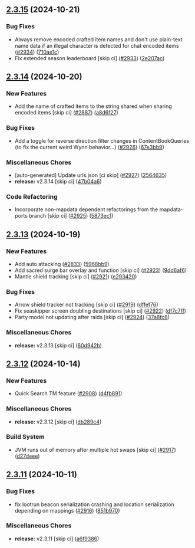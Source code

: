 ## [2.3.15](https://github.com/Wynntils/Wynntils/compare/v2.3.14...v2.3.15) (2024-10-21)


### Bug Fixes

* Always remove encoded crafted item names and don't use plain-text name data if an illegal character is detected for chat encoded items ([#2934](https://github.com/Wynntils/Wynntils/issues/2934)) ([710ae1c](https://github.com/Wynntils/Wynntils/commit/710ae1c1b6edc58376c6cf4dcf5b96d7ea6b4f70))
* Fix extended season leaderboard [skip ci] ([#2933](https://github.com/Wynntils/Wynntils/issues/2933)) ([2e207ac](https://github.com/Wynntils/Wynntils/commit/2e207ac4726de85738b16226b126c7183a1a1df0))

## [2.3.14](https://github.com/Wynntils/Wynntils/compare/v2.3.13...v2.3.14) (2024-10-20)


### New Features

* Add the name of crafted items to the string shared when sharing encoded items [skip ci] ([#2887](https://github.com/Wynntils/Wynntils/issues/2887)) ([a8d6f27](https://github.com/Wynntils/Wynntils/commit/a8d6f279aba0ae68d246740e23766c6e342df8c2))


### Bug Fixes

* Add a toggle for reverse direction filter changes in ContentBookQueries (to fix the current weird Wynn behavior...) ([#2926](https://github.com/Wynntils/Wynntils/issues/2926)) ([67e3bb9](https://github.com/Wynntils/Wynntils/commit/67e3bb9f6c15da92820157caa56a740686398bfd))


### Miscellaneous Chores

* [auto-generated] Update urls.json [ci skip] ([#2927](https://github.com/Wynntils/Wynntils/issues/2927)) ([2564635](https://github.com/Wynntils/Wynntils/commit/25646356b89572c0ff9ecc1b1dffd0114d73487a))
* **release:** v2.3.14 [skip ci] ([47b04a6](https://github.com/Wynntils/Wynntils/commit/47b04a6f4aaf2d44f77bedbe97f9b4280688095b))


### Code Refactoring

* Incorporate non-mapdata dependent refactorings from the mapdata-ports branch [skip ci] ([#2925](https://github.com/Wynntils/Wynntils/issues/2925)) ([5873ec1](https://github.com/Wynntils/Wynntils/commit/5873ec13ee053123eab3dd3e50700b8627d019a1))

## [2.3.13](https://github.com/Wynntils/Wynntils/compare/v2.3.12...v2.3.13) (2024-10-19)


### New Features

* Add auto attacking ([#2833](https://github.com/Wynntils/Wynntils/issues/2833)) ([5968bb9](https://github.com/Wynntils/Wynntils/commit/5968bb9e6b084db6937ebe129d550e7bc236b5e1))
* Add sacred surge bar overlay and function [skip ci] ([#2923](https://github.com/Wynntils/Wynntils/issues/2923)) ([9dd6af6](https://github.com/Wynntils/Wynntils/commit/9dd6af60c7d7f1a8420fc83dd17872c69dfe58aa))
* Mantle shield tracking [skip ci] ([#2921](https://github.com/Wynntils/Wynntils/issues/2921)) ([e293420](https://github.com/Wynntils/Wynntils/commit/e293420290cc76fb486c6b2bdb452d5acad5b1d6))


### Bug Fixes

* Arrow shield tracker not tracking [skip ci] ([#2919](https://github.com/Wynntils/Wynntils/issues/2919)) ([dffef76](https://github.com/Wynntils/Wynntils/commit/dffef76712eada9df0ab74f1238b2ae15eacfb13))
* Fix seaskipper screen doubling destinations [skip ci] ([#2922](https://github.com/Wynntils/Wynntils/issues/2922)) ([df7c7ff](https://github.com/Wynntils/Wynntils/commit/df7c7ffcd1c9dfbeff201e3dff32743cf16db1d9))
* Party model not updating after raids [skip ci] ([#2924](https://github.com/Wynntils/Wynntils/issues/2924)) ([37a8fc8](https://github.com/Wynntils/Wynntils/commit/37a8fc8980386d350ea9b4a5558932e016156620))


### Miscellaneous Chores

* **release:** v2.3.13 [skip ci] ([60d942b](https://github.com/Wynntils/Wynntils/commit/60d942b0dce8e45aa9986f155632b451ecdd8614))

## [2.3.12](https://github.com/Wynntils/Wynntils/compare/v2.3.11...v2.3.12) (2024-10-14)


### New Features

* Quick Search TM feature ([#2908](https://github.com/Wynntils/Wynntils/issues/2908)) ([d4fb891](https://github.com/Wynntils/Wynntils/commit/d4fb8918827fcab1a7eb5b1e31e202cf127750f5))


### Miscellaneous Chores

* **release:** v2.3.12 [skip ci] ([db289c4](https://github.com/Wynntils/Wynntils/commit/db289c43b0648510bfe88ae46dbcc48fc82a87cd))


### Build System

* JVM runs out of memory after multiple hot swaps [skip ci] ([#2917](https://github.com/Wynntils/Wynntils/issues/2917)) ([d27deee](https://github.com/Wynntils/Wynntils/commit/d27deee23dd0155817cc971613ae20dbe2216ec9))

## [2.3.11](https://github.com/Wynntils/Wynntils/compare/v2.3.10...v2.3.11) (2024-10-11)


### Bug Fixes

* fix lootrun beacon serialization crashing and location serialization depending on mappings ([#2916](https://github.com/Wynntils/Wynntils/issues/2916)) ([851b970](https://github.com/Wynntils/Wynntils/commit/851b970dbb9780f64e08e8c5ac1be64dba71a7ba))


### Miscellaneous Chores

* **release:** v2.3.11 [skip ci] ([a6f9386](https://github.com/Wynntils/Wynntils/commit/a6f9386dc4b08b5297c4bdb079d0651f018bdbfc))

